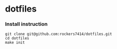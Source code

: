 # dotfiles

### Install instruction
```
git clone git@github.com:rockers7414/dotfiles.git
cd dotfiles
make init 
```
